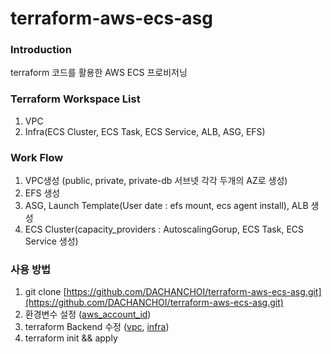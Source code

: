 # terraform-aws-ecs-asg

### Introduction

terraform 코드를 활용한 AWS ECS 프로비저닝

### Terraform Workspace List

1. VPC
2. Infra(ECS Cluster, ECS Task, ECS Service, ALB, ASG, EFS)

### Work Flow

1. VPC생성 (public, private, private-db 서브넷 각각 두개의 AZ로 생성)
2. EFS 생성
3. ASG, Launch Template(User date : efs mount, ecs agent install), ALB 생성
4. ECS Cluster(capacity_providers : AutoscalingGorup, ECS Task, ECS Service 생성)

### 사용 방법

1. git clone [https://github.com/DACHANCHOI/terraform-aws-ecs-asg.git](https://github.com/DACHANCHOI/terraform-aws-ecs-asg.git)
2. 환경변수 설정 ([aws_account_id](https://github.com/DACHANCHOI/terraform-aws-ecs-asg/blob/main/Infra/terraform.auto.tfvars))
3. terraform Backend 수정 ([vpc](https://github.com/DACHANCHOI/terraform-aws-ecs-asg/blob/main/vpc/_backend.tf), [infra](https://github.com/DACHANCHOI/terraform-aws-ecs-asg/blob/main/Infra/_backend.tf))
4. terraform init && apply 